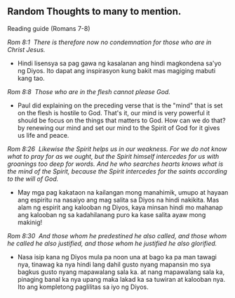 ## __Random Thoughts__ to many to mention.
Reading guide (Romans 7-8)

_Rom 8:1  There is therefore now no condemnation for those who are in Christ Jesus._
 - Hindi lisensya sa pag gawa ng kasalanan ang hindi magkondena sa'yo ng Diyos. Ito dapat ang inspirasyon kung bakit mas magiging mabuti kang tao.

_Rom 8:8  Those who are in the flesh cannot please God._
 - Paul did explaining on the preceding verse that is the "mind" that is set on the flesh is hostile to God. That's it, our mind is very powerful it should be focus on the things that matters to God. How can we do that? by renewing our mind and set our mind to the Spirit of God for it gives us life and peace.

_Rom 8:26  Likewise the Spirit helps us in our weakness. For we do not know what to pray for as we ought, but the Spirit himself intercedes for us with groanings too deep for words. And he who searches hearts knows what is the mind of the Spirit, because the Spirit intercedes for the saints according to the will of God._
- May mga pag kakataon na kailangan mong manahimik, umupo at hayaan ang espiritu na nasaiyo ang mag salita sa Diyos na hindi nakikita. Mas alam ng espirit ang kalooban ng Diyos, kaya minsan hindi mo mahanap ang kalooban ng sa kadahilanang puro ka kase salita ayaw mong makinig!

_Rom 8:30  And those whom he predestined he also called, and those whom he called he also justified, and those whom he justified he also glorified._
 - Nasa isip kana ng Diyos mula pa noon una at bago ka pa man tawagi nya, tinawag ka nya hindi lang dahil gusto nyang mapansin mo sya bagkus gusto nyang mapawalang sala ka. at nang mapawalang sala ka, pinaging banal ka nya upang maka lakad ka sa tuwiran at kalooban nya. Ito ang kompletong paglilitas sa iyo ng Diyos.
